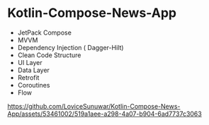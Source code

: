 # Kotlin-Compose-News-App

- JetPack Compose
-  MVVM
- Dependency Injection ( Dagger-Hilt)
-  Clean Code Structure
-  UI Layer
-  Data Layer
- Retrofit
- Coroutines
- Flow
  


https://github.com/LoviceSunuwar/Kotlin-Compose-News-App/assets/53461002/519a1aee-a298-4a07-b904-6ad7737c3063

